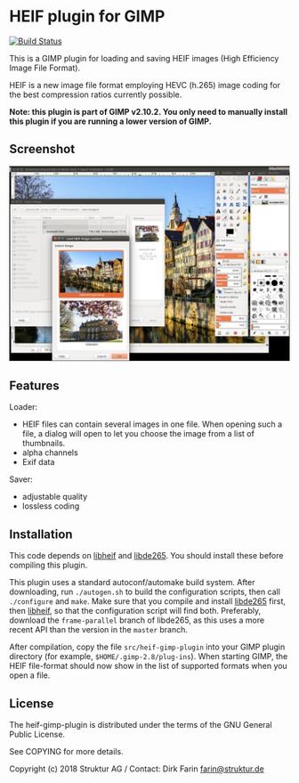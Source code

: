 # HEIF plugin for GIMP

[![Build Status](https://travis-ci.org/strukturag/heif-gimp-plugin.svg?branch=master)](https://travis-ci.org/strukturag/heif-gimp-plugin)

This is a GIMP plugin for loading and saving HEIF images (High Efficiency Image File Format).

HEIF is a new image file format employing HEVC (h.265) image coding for the
best compression ratios currently possible.

**Note: this plugin is part of GIMP v2.10.2. You only need to manually install this plugin if you are running a lower version of GIMP.**


## Screenshot

![gimp-screenshot](misc/gimp-screenshot.jpg)


## Features

Loader:
* HEIF files can contain several images in one file. When opening such a file, a dialog will open to let you choose the image from a list of thumbnails.
* alpha channels
* Exif data

Saver:
* adjustable quality
* lossless coding

## Installation

This code depends on [libheif](https://github.com/strukturag/libheif)
and [libde265](https://github.com/strukturag/libde265). You should install these
before compiling this plugin.

This plugin uses a standard autoconf/automake build system.
After downloading, run `./autogen.sh` to build the configuration scripts,
then call `./configure` and `make`.
Make sure that you compile and install [libde265](https://github.com/strukturag/libde265)
first, then [libheif](https://github.com/strukturag/libheif), so that the configuration script will find both.
Preferably, download the `frame-parallel` branch of libde265, as this uses a
more recent API than the version in the `master` branch.

After compilation, copy the file `src/heif-gimp-plugin` into your GIMP plugin directory
(for example, `$HOME/.gimp-2.8/plug-ins`).
When starting GIMP, the HEIF file-format should now show in the list of supported formats when you open a file.


## License

The heif-gimp-plugin is distributed under the terms of the GNU General Public License.

See COPYING for more details.

Copyright (c) 2018 Struktur AG / Contact: Dirk Farin farin@struktur.de

